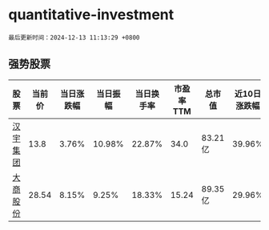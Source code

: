 # quantitative-investment

`最后更新时间：2024-12-13 11:13:29 +0800`

## 强势股票

|股票|当前价|当日涨跌幅|当日振幅|当日换手率|市盈率TTM|总市值|近10日涨跌幅|
|----|----|----|----|----|----|----|----|
|[汉宇集团](https://xueqiu.com/S/SZ300403)|13.8|3.76%|10.98%|22.87%|34.0|83.21亿|39.96%|
|[大商股份](https://xueqiu.com/S/SH600694)|28.54|8.15%|9.25%|18.33%|15.24|89.35亿|29.96%|
